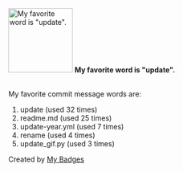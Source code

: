 <img src="https://my-badges.github.io/my-badges/favorite-word.png" alt="My favorite word is &quot;update&quot;." title="My favorite word is &quot;update&quot;." width="128">
<strong>My favorite word is &quot;update&quot;.</strong>
<br><br>

My favorite commit message words are:

1. update (used 32 times)
2. readme.md (used 25 times)
3. update-year.yml (used 7 times)
4. rename (used 4 times)
5. update_gif.py (used 3 times)


Created by <a href="https://github.com/my-badges/my-badges">My Badges</a>